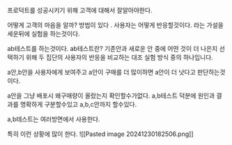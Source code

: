 
프로덕트를 성공시키기 위해 고객에 대해서 잘알아야한다.

어떻게 고객의 마음을 알까?
방법이 있다 .
사용자는 어떻게 반응할것이다. 라는 가설을 세운뒤에 실험을 하는것이다.

ab테스트를 하는것이다.
ab테스트란? 기존안과 새로운 안 중에 어떤 것이 더 나은지 선택하기 위해 두 집단의 사용자의 반응을 비교하는 대조 실험 방식 중의 하나입니다.

a안,b안을 사용자에게 보여주고 a안이 구매를 더 많이하면 a안이 더 낫다고 판단하는것이다.

a안을 그냥 배포시 왜구매량이 올랐는지 확인할수가없다.
a,b테스트 덕분에 원인과 결과를 명확하게 구분할수있고 
a,b,c안까지 할수있다.

a,b테스트는 여러방면에서 사용한다.

특히 이런 상황에 많이 한다.
![[Pasted image 20241230182506.png]]
